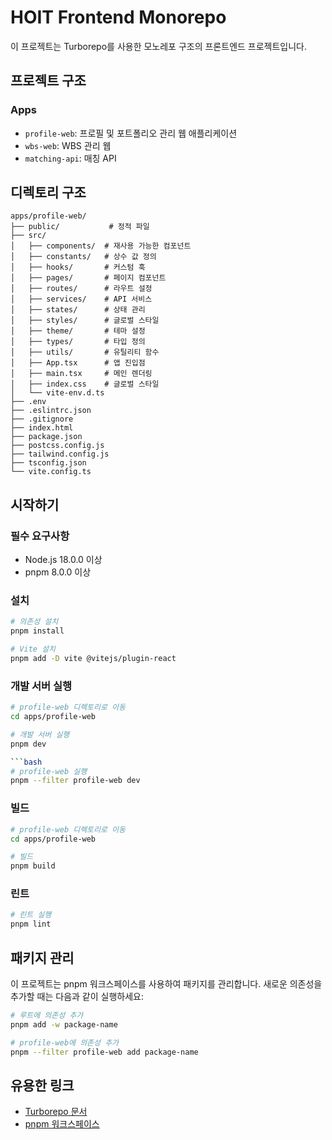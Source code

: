 # HOIT Frontend Monorepo

이 프로젝트는 Turborepo를 사용한 모노레포 구조의 프론트엔드 프로젝트입니다.

## 프로젝트 구조

### Apps

- `profile-web`: 프로필 및 포트폴리오 관리 웹 애플리케이션
- `wbs-web`: WBS 관리 웹
- `matching-api`: 매칭 API

## 디렉토리 구조

```
apps/profile-web/
├── public/           # 정적 파일
├── src/
│   ├── components/  # 재사용 가능한 컴포넌트
│   ├── constants/   # 상수 값 정의
│   ├── hooks/       # 커스텀 훅
│   ├── pages/       # 페이지 컴포넌트
│   ├── routes/      # 라우트 설정
│   ├── services/    # API 서비스
│   ├── states/      # 상태 관리
│   ├── styles/      # 글로벌 스타일
│   ├── theme/       # 테마 설정
│   ├── types/       # 타입 정의
│   ├── utils/       # 유틸리티 함수
│   ├── App.tsx      # 앱 진입점
│   ├── main.tsx     # 메인 렌더링
│   ├── index.css    # 글로벌 스타일
│   └── vite-env.d.ts
├── .env
├── .eslintrc.json
├── .gitignore
├── index.html
├── package.json
├── postcss.config.js
├── tailwind.config.js
├── tsconfig.json
└── vite.config.ts
```

## 시작하기

### 필수 요구사항

- Node.js 18.0.0 이상
- pnpm 8.0.0 이상

### 설치

```bash
# 의존성 설치
pnpm install

# Vite 설치
pnpm add -D vite @vitejs/plugin-react
```

### 개발 서버 실행

```bash
# profile-web 디렉토리로 이동
cd apps/profile-web

# 개발 서버 실행
pnpm dev

```bash
# profile-web 실행
pnpm --filter profile-web dev
```

### 빌드

```bash
# profile-web 디렉토리로 이동
cd apps/profile-web

# 빌드
pnpm build
```

### 린트

```bash
# 린트 실행
pnpm lint
```

## 패키지 관리

이 프로젝트는 pnpm 워크스페이스를 사용하여 패키지를 관리합니다. 새로운 의존성을 추가할 때는 다음과 같이 실행하세요:

```bash
# 루트에 의존성 추가
pnpm add -w package-name

# profile-web에 의존성 추가
pnpm --filter profile-web add package-name
```

## 유용한 링크

- [Turborepo 문서](https://turbo.build/repo/docs)
- [pnpm 워크스페이스](https://pnpm.io/workspaces)
